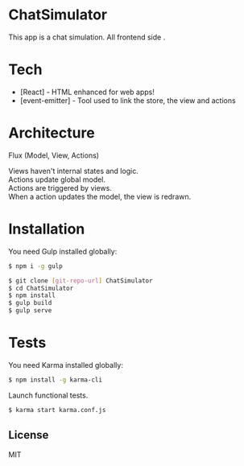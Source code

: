 # ChatSimulator
This app is a chat simulation.
All frontend side .

# Tech
* [React] - HTML enhanced for web apps!
* [event-emitter] - Tool used to link the store, the view and actions

# Architecture
Flux
(Model, View, Actions)

Views haven't internal states and logic.<br />
Actions update global model.<br />
Actions are triggered by views.<br />
When a action updates the model, the view is redrawn.<br />


# Installation

You need Gulp installed globally:

```sh
$ npm i -g gulp
```

```sh
$ git clone [git-repo-url] ChatSimulator
$ cd ChatSimulator
$ npm install
$ gulp build
$ gulp serve
```

# Tests

You need Karma installed globally:
```sh
$ npm install -g karma-cli
```

Launch functional tests.
```sh
$ karma start karma.conf.js
```

License
----

MIT
